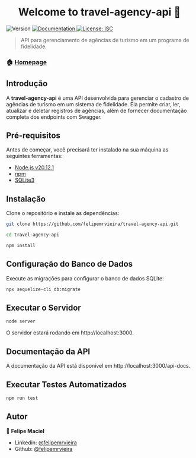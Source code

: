 <h1 align="center">Welcome to travel-agency-api 👋</h1>
<p>
  <img alt="Version" src="https://img.shields.io/badge/version-1.0.0-blue.svg?cacheSeconds=2592000" />
  <a href="http://localhost:3000/api-docs/" target="_blank">
    <img alt="Documentation" src="https://img.shields.io/badge/documentation-yes-brightgreen.svg" />
  </a>
  <a href="#" target="_blank">
    <img alt="License: ISC" src="https://img.shields.io/badge/License-ISC-yellow.svg" />
  </a>
</p>

> API para gerenciamento de agências de turismo em um programa de fidelidade.

### 🏠 [Homepage](http://localhost:3003)

## Introdução

A **travel-agency-api** é uma API desenvolvida para gerenciar o cadastro de agências de turismo em um sistema de fidelidade. Ela permite criar, ler, atualizar e deletar registros de agências, além de fornecer documentação completa dos endpoints com Swagger.

## Pré-requisitos

Antes de começar, você precisará ter instalado na sua máquina as seguintes ferramentas:

-   [Node.js v20.12.1](https://nodejs.org/en/)
-   [npm](https://www.npmjs.com/)
-   [SQLite3](https://www.sqlite.org/index.html)

## Instalação

Clone o repositório e instale as dependências:

```sh
git clone https://github.com/felipemrvieira/travel-agency-api.git

cd travel-agency-api

npm install
```

## Configuração do Banco de Dados

Execute as migrações para configurar o banco de dados SQLite:

```sh
npx sequelize-cli db:migrate
```

## Executar o Servidor

```sh
node server
```

O servidor estará rodando em http://localhost:3000.

## Documentação da API

A documentação da API está disponível em http://localhost:3000/api-docs.

## Executar Testes Automatizados

```sh
npm run test
```

## Autor

👤 **Felipe Maciel**

-   Linkedin: [@felipemrvieira](hhttps://www.linkedin.com/in/felipemrvieira/)
-   Github: [@felipemrvieira](https://github.com/felipemrvieira)
